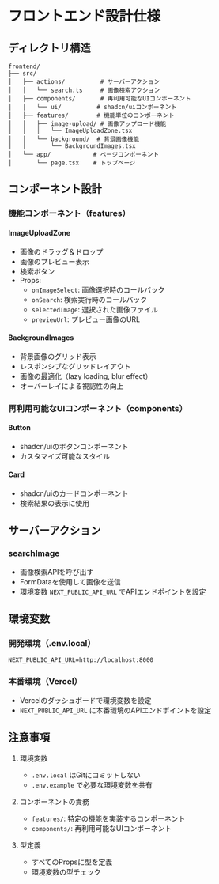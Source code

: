 # フロントエンド設計仕様

## ディレクトリ構造

```
frontend/
├── src/
│   ├── actions/          # サーバーアクション
│   │   └── search.ts     # 画像検索アクション
│   ├── components/       # 再利用可能なUIコンポーネント
│   │   └── ui/          # shadcn/uiコンポーネント
│   ├── features/        # 機能単位のコンポーネント
│   │   ├── image-upload/ # 画像アップロード機能
│   │   │   └── ImageUploadZone.tsx
│   │   └── background/  # 背景画像機能
│   │       └── BackgroundImages.tsx
│   └── app/            # ページコンポーネント
│       └── page.tsx    # トップページ
```

## コンポーネント設計

### 機能コンポーネント（features）

#### ImageUploadZone
- 画像のドラッグ＆ドロップ
- 画像のプレビュー表示
- 検索ボタン
- Props:
  - `onImageSelect`: 画像選択時のコールバック
  - `onSearch`: 検索実行時のコールバック
  - `selectedImage`: 選択された画像ファイル
  - `previewUrl`: プレビュー画像のURL

#### BackgroundImages
- 背景画像のグリッド表示
- レスポンシブなグリッドレイアウト
- 画像の最適化（lazy loading, blur effect）
- オーバーレイによる視認性の向上

### 再利用可能なUIコンポーネント（components）

#### Button
- shadcn/uiのボタンコンポーネント
- カスタマイズ可能なスタイル

#### Card
- shadcn/uiのカードコンポーネント
- 検索結果の表示に使用

## サーバーアクション

### searchImage
- 画像検索APIを呼び出す
- FormDataを使用して画像を送信
- 環境変数 `NEXT_PUBLIC_API_URL` でAPIエンドポイントを設定

## 環境変数

### 開発環境（.env.local）
```
NEXT_PUBLIC_API_URL=http://localhost:8000
```

### 本番環境（Vercel）
- Vercelのダッシュボードで環境変数を設定
- `NEXT_PUBLIC_API_URL` に本番環境のAPIエンドポイントを設定

## 注意事項

1. 環境変数
   - `.env.local` はGitにコミットしない
   - `.env.example` で必要な環境変数を共有

2. コンポーネントの責務
   - `features/`: 特定の機能を実装するコンポーネント
   - `components/`: 再利用可能なUIコンポーネント

3. 型定義
   - すべてのPropsに型を定義
   - 環境変数の型チェック 